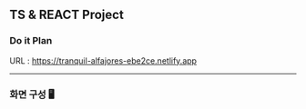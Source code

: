 ## TS & REACT Project

### Do it Plan

URL : https://tranquil-alfajores-ebe2ce.netlify.app

---

### 화면 구성  🖥

